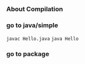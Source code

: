 ### About Compilation ###
### go to java/simple ###
`javac Hello.java`
`java Hello`
### go to package ###